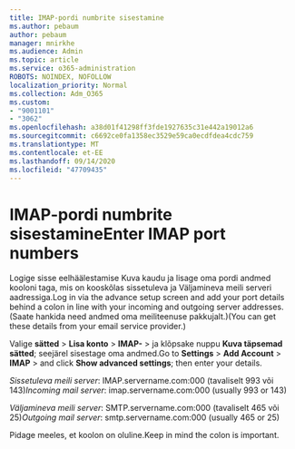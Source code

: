 ```yaml
---
title: IMAP-pordi numbrite sisestamine
ms.author: pebaum
author: pebaum
manager: mnirkhe
ms.audience: Admin
ms.topic: article
ms.service: o365-administration
ROBOTS: NOINDEX, NOFOLLOW
localization_priority: Normal
ms.collection: Adm_O365
ms.custom:
- "9001101"
- "3062"
ms.openlocfilehash: a38d01f41298ff3fde1927635c31e442a19012a6
ms.sourcegitcommit: c6692ce0fa1358ec3529e59ca0ecdfdea4cdc759
ms.translationtype: MT
ms.contentlocale: et-EE
ms.lasthandoff: 09/14/2020
ms.locfileid: "47709435"
---
```

# <a name="enter-imap-port-numbers"></a><span data-ttu-id="709ce-102">IMAP-pordi numbrite sisestamine</span><span class="sxs-lookup"><span data-stu-id="709ce-102">Enter IMAP port numbers</span></span>

<span data-ttu-id="709ce-103">Logige sisse eelhäälestamise Kuva kaudu ja lisage oma pordi andmed kooloni taga, mis on kooskõlas sissetuleva ja Väljamineva meili serveri aadressiga.</span><span class="sxs-lookup"><span data-stu-id="709ce-103">Log in via the advance setup screen and add your port details behind a colon in line with your incoming and outgoing server addresses.</span></span> <span data-ttu-id="709ce-104">(Saate hankida need andmed oma meiliteenuse pakkujalt.)</span><span class="sxs-lookup"><span data-stu-id="709ce-104">(You can get these details from your email service provider.)</span></span> 

<span data-ttu-id="709ce-105">Valige **sätted**  >  **Lisa konto**  >  **IMAP-** > ja klõpsake nuppu **Kuva täpsemad sätted**; seejärel sisestage oma andmed.</span><span class="sxs-lookup"><span data-stu-id="709ce-105">Go to **Settings** > **Add Account** > **IMAP** > and click **Show advanced settings**; then enter your details.</span></span> 

<span data-ttu-id="709ce-106">*Sissetuleva meili server*: IMAP.servername.com:000 (tavaliselt 993 või 143)</span><span class="sxs-lookup"><span data-stu-id="709ce-106">*Incoming mail server*: imap.servername.com:000 (usually 993 or 143)</span></span> 

<span data-ttu-id="709ce-107">*Väljamineva meili server*: SMTP.servername.com:000 (tavaliselt 465 või 25)</span><span class="sxs-lookup"><span data-stu-id="709ce-107">*Outgoing mail server*: smtp.servername.com:000 (usually 465 or 25)</span></span> 

<span data-ttu-id="709ce-108">Pidage meeles, et koolon on oluline.</span><span class="sxs-lookup"><span data-stu-id="709ce-108">Keep in mind the colon is important.</span></span> 
